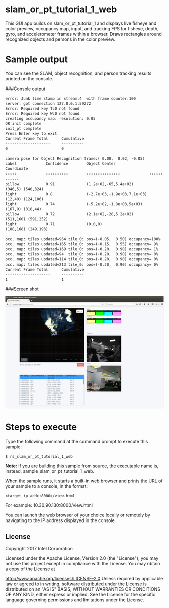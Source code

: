 # slam_or_pt_tutorial_1_web

This GUI app builds on slam_or_pt_tutorial_1 and displays live fisheye and color preview, occupancy map, input, and tracking FPS for fisheye, depth, gyro, and accelerometer frames within a browser. Draws rectangles around recognized objects and persons in the color preview. 

# Sample output

You can see the SLAM, object recognition, and person tracking results printed on the console.

###Console output

```
error: Junk time stamp in stream:4	with frame counter:100
server: got connection 127.0.0.1:59272
Error: Required key Tc0 not found
Error: Required key Wc0 not found
creating occupancy map: resolution: 0.05
OR init complete
init_pt complete
Press Enter key to exit
Current Frame Total      Cumulative
--------------------     ----------
0                        0

camera pose for Object Recognition frame:( 0.00,  0.02, -0.05)
Label             Confidence        Object Center               Coordinate
-----             ----------        ---------------             ------------
pillow            0.91              (1.2e+02,-65,5.4e+02)       (346,5) (548,324)
light             0.8               (-2.7e+03,-1.9e+03,7.1e+03) (12,40) (124,106)
light             0.74              (-5.2e+02,-1.8e+03,5e+03)   (167,0) (318,44)
pillow            0.72              (2.1e+02,-28,5.2e+02)       (511,160) (591,252)
light             0.71              (0,0,0)                     (188,168) (249,193)

occ. map: tiles updated=964	tile_0: pos=(-0.05,  0.50) occupancy=100%
occ. map: tiles updated=165	tile_0: pos=(-0.15,  0.55) occupancy= 9%
occ. map: tiles updated=169	tile_0: pos=(-0.20,  0.90) occupancy= 1%
occ. map: tiles updated=94	tile_0: pos=(-0.20,  0.90) occupancy= 0%
occ. map: tiles updated=114	tile_0: pos=(-0.20,  0.90) occupancy= 0%
occ. map: tiles updated=213	tile_0: pos=(-0.20,  0.90) occupancy= 0%
Current Frame Total      Cumulative
--------------------     ----------
1                        1
```

###Screen shot

![Image](./docs/slam_or_pt_gui_tutorial_1.png?raw=true)


# Steps to execute

Type the following command at the command prompt to execute this sample:

```bash
$ rs_slam_or_pt_tutorial_1_web
```

**Note:** If you are building this sample from source, the executable name is, instead, sample_slam_or_pt_tutorial_1_web.

When the sample runs, it starts a built-in web browser and prints the URL of your sample to a console, in the format:   
    
    <target_ip_add>:8000>/view.html

For example:  10.30.90.130:8000/view.html

You can launch the web browser of your choice locally or remotely by navigating to the IP address displayed in the console.

## License

Copyright 2017 Intel Corporation

Licensed under the Apache License, Version 2.0 (the "License"); you may not use this project except in compliance with the License. You may obtain a copy of the License at

http://www.apache.org/licenses/LICENSE-2.0 Unless required by applicable law or agreed to in writing, software distributed under the License is distributed on an "AS IS" BASIS, WITHOUT WARRANTIES OR CONDITIONS OF ANY KIND, either express or implied. See the License for the specific language governing permissions and limitations under the License.
